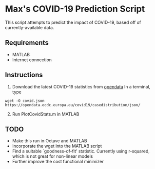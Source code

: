# Max's COVID-19 Prediction Script
This script attempts to predict the impact of COVID-19, based off of currently-available data.

## Requirements
* MATLAB
* Internet connection

## Instructions
1. Download the latest COVID-19 statistics from [opendata](https://opendata.ecdc.europa.eu/covid19/casedistribution/json)
In a terminal, type
```
wget -O covid.json https://opendata.ecdc.europa.eu/covid19/casedistribution/json/
```
2. Run PlotCovidStats.m in MATLAB

## TODO
* Make this run in Octave and MATLAB
* Incorporate the wget into the MATLAB script
* Find a suitable `goodness-of-fit' statistic. Currently using r-squared, which is not great for non-linear models
* Further improve the cost functional minimizer
